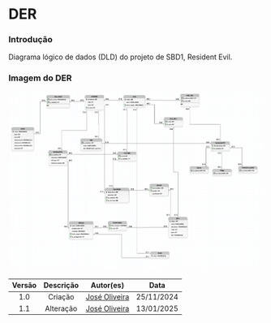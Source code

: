 # DER

### Introdução
Diagrama lógico de dados (DLD) do projeto de SBD1, Resident Evil.

### Imagem do DER
![DLD](../assets/dld.png)


 | Versão |     Descrição      |                     Autor(es)                     |    Data    |
| :----: | :----------------: | :-----------------------------------------------: | :--------: |
|  1.0   | Criação | [José Oliveira](https://github.com/Jose1277) | 25/11/2024 |
|  1.1   | Alteração  | [José Oliveira](https://github.com/Jose1277) | 13/01/2025 |
